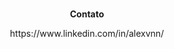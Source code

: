<br>
<p align="center">
  <b>Contato</b>
</p>
<p align="center">
  https://www.linkedin.com/in/alexvnn/
</p>

<!--
**AlexVnn/AlexVnn** is a ✨ _special_ ✨ repository because its `README.md` (this file) appears on your GitHub profile.

Here are some ideas to get you started:

- 🔭 I’m currently working on ...
- 🌱 I’m currently learning ...
- 👯 I’m looking to collaborate on ...
- 🤔 I’m looking for help with ...
- 💬 Ask me about ...
- 📫 How to reach me: ...
- 😄 Pronouns: ...
- ⚡ Fun fact: ...
-->
